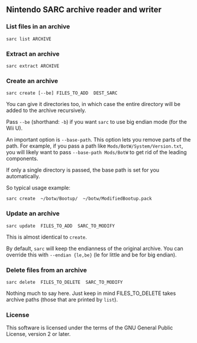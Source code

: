 ## Nintendo SARC archive reader and writer

### List files in an archive

    sarc list ARCHIVE

### Extract an archive

    sarc extract ARCHIVE

### Create an archive

    sarc create [--be] FILES_TO_ADD  DEST_SARC

You can give it directories too, in which case the entire directory will be added to the archive
recursively.

Pass `--be` (shorthand: `-b`) if you want `sarc` to use big endian mode (for the Wii U).

An important option is `--base-path`. This option lets you remove parts of the path.
For example, if you pass a path like `Mods/BotW/System/Version.txt`, you will likely want to pass
`--base-path Mods/BotW` to get rid of the leading components.

If only a single directory is passed, the base path is set for you automatically.

So typical usage example:

    sarc create  ~/botw/Bootup/  ~/botw/ModifiedBootup.pack

### Update an archive

    sarc update  FILES_TO_ADD  SARC_TO_MODIFY

This is almost identical to `create`.

By default, `sarc` will keep the endianness of the original archive. You can override this
with `--endian {le,be}` (le for little and be for big endian).

### Delete files from an archive

    sarc delete  FILES_TO_DELETE  SARC_TO_MODIFY

Nothing much to say here. Just keep in mind FILES_TO_DELETE takes archive paths
(those that are printed by `list`).

### License

This software is licensed under the terms of the GNU General Public License, version 2 or later.
